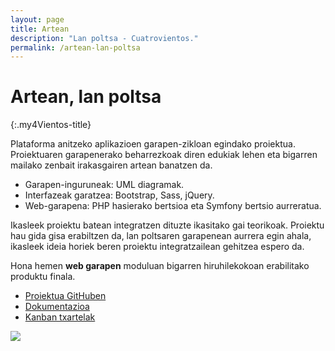```yaml
---
layout: page
title: Artean 
description: "Lan poltsa - Cuatrovientos."
permalink: /artean-lan-poltsa
---
```


# Artean, lan poltsa
{:.my4Vientos-title}


Plataforma anitzeko aplikazioen garapen-zikloan egindako proiektua.
Proiektuaren garapenerako beharrezkoak diren edukiak lehen eta bigarren mailako zenbait irakasgairen artean banatzen da.
- Garapen-inguruneak: UML diagramak.
- Interfazeak garatzea: Bootstrap, Sass, jQuery.
- Web-garapena: PHP hasierako bertsioa eta Symfony bertsio aurreratua.

Ikasleek proiektu batean integratzen dituzte ikasitako gai teorikoak.
Proiektu hau gida gisa erabiltzen da, lan poltsaren garapenean aurrera egin ahala, ikasleek ideia horiek beren proiektu integratzailean gehitzea espero da.

Hona hemen **web garapen** moduluan bigarren hiruhilekokoan erabilitako produktu finala.

- [Proiektua GitHuben](https://github.com/AnderFrago/artean-bolsa-empleo)
- [Dokumentazioa](https://github.com/anderfrago/artean-bolsa-empleo/blob/master/dw_EV02_Artean_BolsaEmpleo-sym44.pdf)
- [Kanban txartelak](https://github.com/AnderFrago/artean-bolsa-empleo/projects/2#card-30720234)

<div class="container">
    <div class="row">
        <div class="col-4 mx-auto">
            <img src="{{ 'assets/images/artean-removebg.png' }}" >
        </div>
    </div>
</div>

